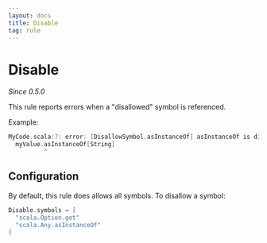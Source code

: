 ```yaml
---
layout: docs
title: Disable
tag: rule
---
```


# Disable

_Since 0.5.0_

This rule reports errors when a "disallowed" symbol is referenced.

Example:

```scala
MyCode.scala:7: error: [DisallowSymbol.asInstanceOf] asInstanceOf is disabled.
  myValue.asInstanceOf[String]
          ^
```

## Configuration

By default, this rule does allows all symbols. To disallow a symbol:

```scala
Disable.symbols = [
  "scala.Option.get"
  "scala.Any.asInstanceOf"
]
```
